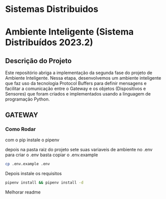 # Sistemas Distribuidos
# Ambiente Inteligente (Sistema Distribuídos 2023.2)

## Descrição do Projeto

Este repositório abriga a implementação da segunda fase do projeto de Ambiente Inteligente. Nessa etapa, desenvolvemos um ambiente inteligente que faz uso da tecnologia Protocol Buffers para definir mensagens e facilitar a comunicação entre o Gateway e os objetos (Dispositivos e Sensores) que foram criados e implementados usando a linguagem de programação Python.

## GATEWAY

### Como Rodar

com o pip instale o pipenv

depois na pasta raiz do projeto sete suas variaveis de ambiente no .env
para criar o .env basta copiar o .env.example

```bash
cp .env.example .env
```

Depois instale os requisitos

```bash
pipenv install && pipenv install -d
```

Melhorar readme

